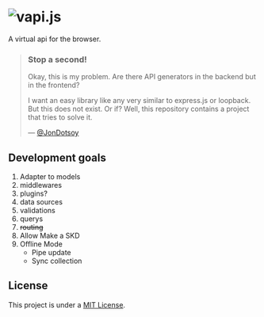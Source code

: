 # ![vapi.js](https://goo.gl/DH4cJW)
A virtual api for the browser.

> ### Stop a second!
> Okay, this is my problem. Are there API generators in the backend but in the frontend?
>
> I want an easy library like any very similar to express.js or loopback. But this does not exist. Or if? Well, this repository contains a project that tries to solve it.
>
> — [@JonDotsoy][]

## Development goals

1. Adapter to models
2. middlewares
3. plugins?
4. data sources
5. validations
6. querys
7. ~~routing~~
8. Allow Make a SKD
9. Offline Mode
    - Pipe update
    - Sync collection


## License
This project is under a [MIT License](./LICENSE).

[@JonDotsoy]: https://github.com/JonDotsoy